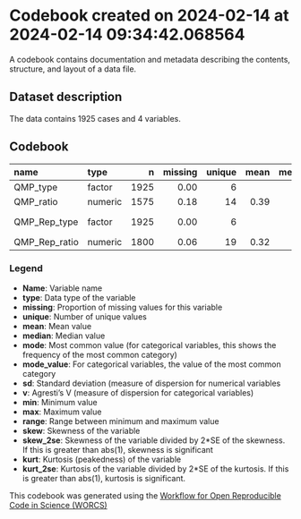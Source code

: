 Codebook created on 2024-02-14 at 2024-02-14 09:34:42.068564
================

A codebook contains documentation and metadata describing the contents,
structure, and layout of a data file.

## Dataset description

The data contains 1925 cases and 4 variables.

## Codebook

| name          | type    |    n | missing | unique | mean | median |   mode | mode_value      |   sd |   v |  min |  max | range | skew | skew_2se |  kurt | kurt_2se |
|:--------------|:--------|-----:|--------:|-------:|-----:|-------:|-------:|:----------------|-----:|----:|-----:|-----:|------:|-----:|---------:|------:|---------:|
| QMP_type      | factor  | 1925 |    0.00 |      6 |      |        | 385.00 | Def. Ratio      |      | 0.8 |      |      |       |      |          |       |          |
| QMP_ratio     | numeric | 1575 |    0.18 |     14 | 0.39 |   0.34 |   0.34 |                 | 0.37 |     | 0.01 | 0.99 |  0.99 | 0.41 |     3.34 | -1.29 |    -5.22 |
| QMP_Rep_type  | factor  | 1925 |    0.00 |      6 |      |        | 385.00 | Rep. Def. Ratio |      | 0.8 |      |      |       |      |          |       |          |
| QMP_Rep_ratio | numeric | 1800 |    0.06 |     19 | 0.32 |   0.20 |   0.20 |                 | 0.35 |     | 0.01 | 0.99 |  0.99 | 0.73 |     6.34 | -0.81 |    -3.51 |

### Legend

- **Name**: Variable name
- **type**: Data type of the variable
- **missing**: Proportion of missing values for this variable
- **unique**: Number of unique values
- **mean**: Mean value
- **median**: Median value
- **mode**: Most common value (for categorical variables, this shows the
  frequency of the most common category)
- **mode_value**: For categorical variables, the value of the most
  common category
- **sd**: Standard deviation (measure of dispersion for numerical
  variables
- **v**: Agresti’s V (measure of dispersion for categorical variables)
- **min**: Minimum value
- **max**: Maximum value
- **range**: Range between minimum and maximum value
- **skew**: Skewness of the variable
- **skew_2se**: Skewness of the variable divided by 2\*SE of the
  skewness. If this is greater than abs(1), skewness is significant
- **kurt**: Kurtosis (peakedness) of the variable
- **kurt_2se**: Kurtosis of the variable divided by 2\*SE of the
  kurtosis. If this is greater than abs(1), kurtosis is significant.

This codebook was generated using the [Workflow for Open Reproducible
Code in Science (WORCS)](https://osf.io/zcvbs/)
